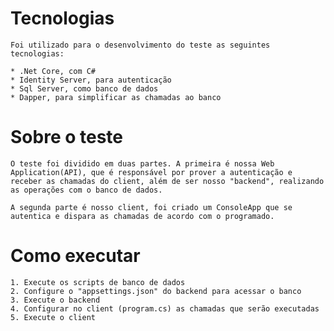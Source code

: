 # Tecnologias

    Foi utilizado para o desenvolvimento do teste as seguintes tecnologias: 

    * .Net Core, com C#
    * Identity Server, para autenticação
    * Sql Server, como banco de dados
    * Dapper, para simplificar as chamadas ao banco 

# Sobre o teste

    O teste foi dividido em duas partes. A primeira é nossa Web Application(API), que é responsável por prover a autenticação e receber as chamadas do client, além de ser nosso "backend", realizando as operações com o banco de dados.

    A segunda parte é nosso client, foi criado um ConsoleApp que se autentica e dispara as chamadas de acordo com o programado.

# Como executar

    1. Execute os scripts de banco de dados
    2. Configure o "appsettings.json" do backend para acessar o banco
    3. Execute o backend
    4. Configurar no client (program.cs) as chamadas que serão executadas
    5. Execute o client 
